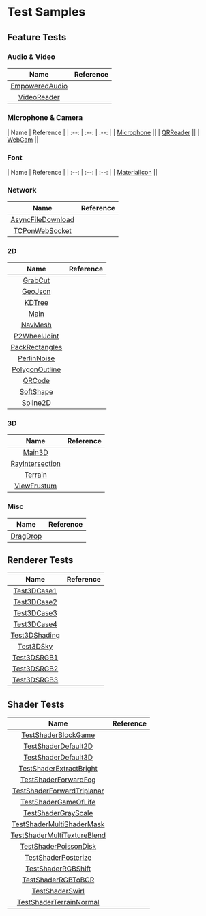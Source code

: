 # Test Samples

## Feature Tests

### Audio & Video

| Name | Reference |
| :--: | :--: |
| [EmpoweredAudio](./EmpoweredAudio/EmpoweredAudio.html) ||
| [VideoReader](./VideoReader/VideoReader.html) ||

### Microphone & Camera

| Name | Reference |
| :--: | :--: | :--: |
| [Microphone](./Microphone/Microphone.html) ||
| [QRReader](./QRReader/QRReader.html) ||
| [WebCam](./WebCam/WebCam.html) ||

### Font

| Name | Reference |
| :--: | :--: | :--: |
| [MaterialIcon](./MaterialIcon/MaterialIcon.html) ||

### Network

| Name | Reference |
| :--: | :--: |
| [AsyncFileDownload](./AsyncFileDownload/AsyncFileDownload.html) ||
| [TCPonWebSocket](./TCPonWebSocket/TCPonWebSocket.html) ||

### 2D

| Name | Reference |
| :--: | :--: |
| [GrabCut](./GrabCut/GrabCut.html) ||
| [GeoJson](./GeoJson/GeoJson.html) ||
| [KDTree](./KDTree/KDTree.html) ||
| [Main](./Main/Main.html) ||
| [NavMesh](./NavMesh/NavMesh.html) ||
| [P2WheelJoint](./P2WheelJoint/P2WheelJoint.html) ||
| [PackRectangles](./PackRectangles/PackRectangles.html) ||
| [PerlinNoise](./PerlinNoise/PerlinNoise.html) ||
| [PolygonOutline](./PolygonOutline/PolygonOutline.html) ||
| [QRCode](./QRCode/QRCode.html) ||
| [SoftShape](./SoftShape/SoftShape.html) ||
| [Spline2D](./Spline2D/Spline2D.html) ||

### 3D

| Name | Reference |
| :--: | :--: |
| [Main3D](./Main3D/Main3D.html) ||
| [RayIntersection](./RayIntersection/RayIntersection.html) ||
| [Terrain](./Terrain/Terrain.html) ||
| [ViewFrustum](./ViewFrustum/ViewFrustum.html) ||

### Misc

| Name | Reference |
| :--: | :--: |
| [DragDrop](./DragDrop/DragDrop.html) ||

## Renderer Tests

| Name | Reference |
| :--: | :--: |
| [Test3DCase1](./Test3DCase1/Test3DCase1.html) ||
| [Test3DCase2](./Test3DCase2/Test3DCase2.html) ||
| [Test3DCase3](./Test3DCase3/Test3DCase3.html) ||
| [Test3DCase4](./Test3DCase4/Test3DCase4.html) ||
| [Test3DShading](./Test3DShading/Test3DShading.html) ||
| [Test3DSky](./Test3DSky/Test3DSky.html) ||
| [Test3DSRGB1](./Test3DSRGB1/Test3DSRGB1.html) ||
| [Test3DSRGB2](./Test3DSRGB2/Test3DSRGB2.html) ||
| [Test3DSRGB3](./Test3DSRGB3/Test3DSRGB3.html) ||

## Shader Tests

| Name | Reference |
| :--: | :--: |
| [TestShaderBlockGame](./TestShaderBlockGame/TestShaderBlockGame.html) ||
| [TestShaderDefault2D](./TestShaderDefault2D/TestShaderDefault2D.html) ||
| [TestShaderDefault3D](./TestShaderDefault3D/TestShaderDefault3D.html) ||
| [TestShaderExtractBright](./TestShaderExtractBright/TestShaderExtractBright.html) ||
| [TestShaderForwardFog](./TestShaderForwardFog/TestShaderForwardFog.html) ||
| [TestShaderForwardTriplanar](./TestShaderForwardTriplanar/TestShaderForwardTriplanar.html) ||
| [TestShaderGameOfLife](./TestShaderGameOfLife/TestShaderGameOfLife.html) ||
| [TestShaderGrayScale](./TestShaderGrayScale/TestShaderGrayScale.html) ||
| [TestShaderMultiShaderMask](./TestShaderMultiShaderMask/TestShaderMultiShaderMask.html) ||
| [TestShaderMultiTextureBlend](./TestShaderMultiTextureBlend/TestShaderMultiTextureBlend.html) ||
| [TestShaderPoissonDisk](./TestShaderPoissonDisk/TestShaderPoissonDisk.html) ||
| [TestShaderPosterize](./TestShaderPosterize/TestShaderPosterize.html) ||
| [TestShaderRGBShift](./TestShaderRGBShift/TestShaderRGBShift.html) ||
| [TestShaderRGBToBGR](./TestShaderRGBToBGR/TestShaderRGBToBGR.html) ||
| [TestShaderSwirl](./TestShaderSwirl/TestShaderSwirl.html) ||
| [TestShaderTerrainNormal](./TestShaderTerrainNormal/TestShaderTerrainNormal.html) ||
